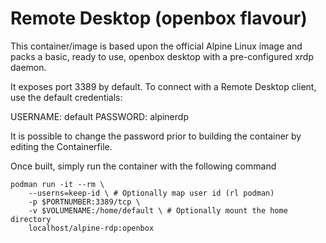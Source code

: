 # Remote Desktop (openbox flavour)
This container/image is based upon the official Alpine Linux image and packs a basic, ready to use, openbox desktop with a pre-configured xrdp daemon.

It exposes port 3389 by default. To connect with a Remote Desktop client, use the default credentials:

USERNAME: default
PASSWORD: alpinerdp

It is possible to change the password prior to building the container by editing the Containerfile.

Once built, simply run the container with the following command

```
podman run -it --rm \
    --userns=keep-id \ # Optionally map user id (rl podman)
    -p $PORTNUMBER:3389/tcp \
    -v $VOLUMENAME:/home/default \ # Optionally mount the home directory
    localhost/alpine-rdp:openbox
```